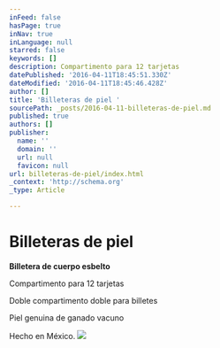 ```yaml
---
inFeed: false
hasPage: true
inNav: true
inLanguage: null
starred: false
keywords: []
description: Compartimento para 12 tarjetas
datePublished: '2016-04-11T18:45:51.330Z'
dateModified: '2016-04-11T18:45:46.428Z'
author: []
title: 'Billeteras de piel '
sourcePath: _posts/2016-04-11-billeteras-de-piel.md
published: true
authors: []
publisher:
  name: ''
  domain: ''
  url: null
  favicon: null
url: billeteras-de-piel/index.html
_context: 'http://schema.org'
_type: Article

---
```

# Billeteras de piel 

**Billetera de cuerpo esbelto**

Compartimento para 12 tarjetas

Doble compartimento doble para billetes

Piel genuina de ganado vacuno

Hecho en México.
![](https://the-grid-user-content.s3-us-west-2.amazonaws.com/7342647c-6b05-45c8-885e-6859953bd6f4.png)